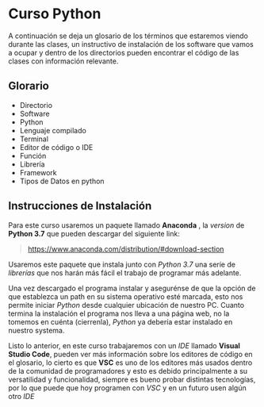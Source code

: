 # Curso Python

A continuación se deja un glosario de los términos que estaremos viendo durante las clases, un instructivo de instalación de los software que vamos a ocupar y dentro de los directorios pueden encontrar el código de las clases con información relevante.

## Glorario

- Directorio
- Software
- Python
- Lenguaje compilado
- Terminal
- Editor de código o IDE
- Función
- Librería
- Framework
- Tipos de Datos en python



## Instrucciones de Instalación

Para este curso usaremos un paquete llamado **Anaconda** , la *version* de **Python 3.7** que pueden descargar del siguiente link:

> https://www.anaconda.com/distribution/#download-section

Usaremos este paquete que instala junto con *Python 3.7* una seríe de *librerías* que nos harán más fácil el trabajo de programar más adelante.

Una vez descargado el programa instalar y asegurénse de que la opción de que establezca un path en su sistema operativo esté marcada, esto nos permite iniciar *Python* desde cualquier ubicación de nuestro PC. Cuanto termina la instalación el programa nos lleva a una página web, no la tomemos en cuénta (cierrenla), *Python* ya debería estar instalado en nuestro systema.

Listo lo anterior, en este curso trabajaremos con un *IDE* llamado **Visual Studio Code**, pueden ver más información sobre los editores de código en el glosario, lo cierto es que **VSC** es uno de los editores más usados dentro de la comunidad de programadores y esto es debido principalmente a su versatilidad y funcionalidad, siempre es bueno probar distintas tecnologías, por lo que puede que hoy programen con *VSC* y en un futuro usen algún otro *IDE* 